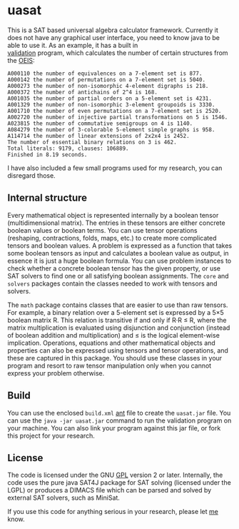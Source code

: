 uasat
=====

This is a SAT based universal algebra calculator framework. Currently it
does not have any graphical user interface, you need to know java to be
able to use it. As an example, it has a built in  
[validation](src/org/uasat/math/Validation.java) program, which calculates
the number of certain structures from the [OEIS](http://oeis.org/):

```
A000110 the number of equivalences on a 7-element set is 877.
A000142 the number of permutations on a 7-element set is 5040.
A000273 the number of non-isomorphic 4-element digraphs is 218.
A000372 the number of antichains of 2^4 is 168.
A001035 the number of partial orders on a 5-element set is 4231.
A001329 the number of non-isomorphic 3-element groupoids is 3330.
A001710 the number of even permutations on a 7-element set is 2520.
A002720 the number of injective partial transformations on 5 is 1546.
A023815 the number of commutative semigroups on 4 is 1140.
A084279 the number of 3-colorable 5-element simple graphs is 958.
A114714 the number of linear extensions of 2x2x4 is 2452.
The number of essential binary relations on 3 is 462.
Total literals: 9179, clauses: 106889.
Finished in 8.19 seconds.
```

I have also included a few small programs used for my research, you can
disregard those.

## Internal structure

Every mathematical object is represented internally by a boolean tensor 
(multidimensional matrix). The entries in these tensors are either 
concrete boolean values or boolean terms. You can use tensor operations
(reshaping, contractions, folds, maps, etc.) to create more complicated
tensors and boolean values. A problem is expressed as a function that 
takes some boolean tensors as input and calculates a boolean value as 
output, in essence it is just a huge boolean formula. 
You can use problem instances to check whether a concrete boolean
tensor has the given property, or use SAT solvers to find one or all satisfying
boolean assignments. The `core` and `solvers` packages contain the
classes needed to work with tensors and solvers.

The `math` package contains classes that are easier to use than raw tensors.
For example, a binary relation over a 5-element set is expressed by a 5×5
boolean matrix R. This relation is transitive if and only if R·R ≤ R, where 
the matrix multiplication is evaluated using disjunction and conjunction 
(instead of boolean addition and multiplication) and ≤ is the logical 
element-wise implication. Operations, equations and other mathematical
objects and properties can also be expressed using tensors and tensor
operations, and these are captured in this package. You should use these
classes in your program and resort to raw tensor manipulation only when you 
cannot express your problem otherwise.

## Build

You can use the enclosed `build.xml` [ant](http://ant.apache.org/) file to create
the `uasat.jar` file. You can use the `java -jar uasat.jar` command to run the 
validation program on your machine. You can also link your program against this
jar file, or fork this project for your research.

## License

The code is licensed under the GNU [GPL](LICENSE) version 2 or later. 
Internally, the code uses the pure java SAT4J package for SAT solving 
(licensed under the LGPL) or produces a DIMACS file which can be parsed 
and solved by external SAT solvers, such as MiniSat.

If you use this code for anything serious in your research, please let 
[me](http://www.math.u-szeged.hu/~mmaroti/) know.
